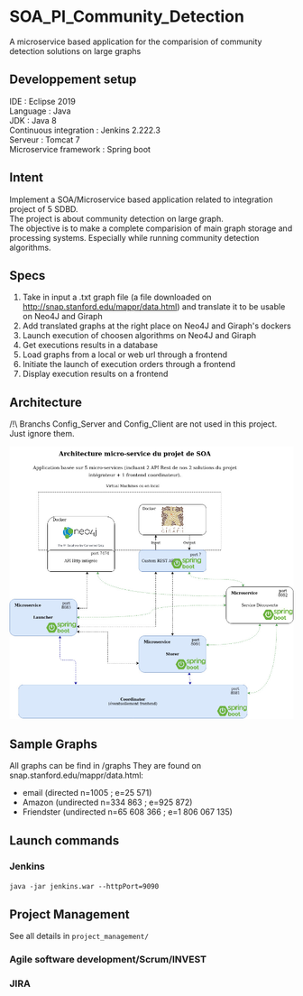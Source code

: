 # SOA_PI_Community_Detection
A microservice based application for the comparision of community detection solutions on large graphs

## Developpement setup
IDE : Eclipse 2019  
Language : Java  
JDK : Java 8  
Continuous integration : Jenkins 2.222.3  
Serveur : Tomcat 7  
Microservice framework : Spring boot  


## Intent
Implement a SOA/Microservice based application related to integration project of 5 SDBD.  
The project is about community detection on large graph.  
The objective is to make a complete comparision of main graph storage and processing systems. Especially while running community detection algorithms.  

## Specs
1. Take in input a .txt graph file (a file downloaded on http://snap.stanford.edu/mappr/data.html) and translate it to be usable on Neo4J and Giraph  
2. Add translated graphs at the right place on Neo4J and Giraph's dockers  
3. Launch execution of choosen algorithms on Neo4J and Giraph  
4. Get executions results in a database  
5. Load graphs from a local or web url through a frontend  
6. Initiate the launch of execution orders through a frontend  
7. Display execution results on a frontend  

## Architecture
/!\ Branchs Config_Server and Config_Client are not used in this project. Just ignore them.

![Latest Architecture](https://github.com/vsaulnie/SOA_PI_Community_Detection/blob/main/doc/Architecutre_v2.jpg)


## Sample Graphs
All graphs can be find in /graphs
They are found on snap.stanford.edu/mappr/data.html: 
- email (directed n=1005 ; e=25 571)
- Amazon (undirected n=334 863 ; e=925 872)
- Friendster (undirected n=65 608 366 ; e=1 806 067 135)

## Launch commands

### Jenkins 
`java -jar jenkins.war --httpPort=9090`


## Project Management 
See all details in `project_management/` 
### Agile software development/Scrum/INVEST 


### JIRA 

